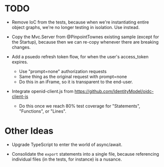 
# TODO

* Remove IoC from the tests, because when we're instantiating entire object graphs, we're no longer testing in isolation. Use <Casting> instead. 

* Copy the Mvc.Server from @PinpointTownes existing sample (except for the Startup), because then we can re-copy whenever there are breaking changes. 

* Add a psuedo refresh token flow, for when the user's access_token expires.
  * Use "prompt=none" authorization requests
  * Same thing as the original request with prompt=none
  * Do this in an iFrame, so it is transparent to the end-user.

* Integrate openid-client.js from https://github.com/IdentityModel/oidc-client-js 
  * Do this once we reach 80% test coverage for "Statements", "Functions", or "Lines".

# Other Ideas

* Upgrade TypeScript to enter the world of async/await.

* Consolidate the `export` statements into a single file, because referencing individual files (in the tests, for instance) is a nusance.